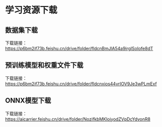 # 学习资源下载

## 数据集下载

下载链接：https://p6bm2if73b.feishu.cn/drive/folder/fldcnBmJlA54a9irglSoIofe8dT

## 预训练模型和权重文件下载

下载链接：https://p6bm2if73b.feishu.cn/drive/folder/fldcnxios44vrIOV9Je3wPLmExf

## ONNX模型下载

下载链接：https://aicarrier.feishu.cn/drive/folder/NozifkbMKlojyodZVpDcYdvonR8
